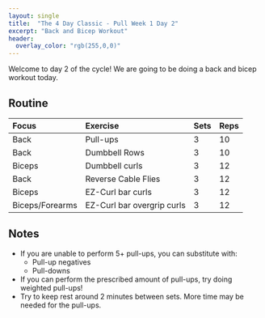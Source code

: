 ```yaml
---
layout: single
title:  "The 4 Day Classic - Pull Week 1 Day 2"
excerpt: "Back and Bicep Workout"
header:
  overlay_color: "rgb(255,0,0)"
---
```

Welcome to day 2 of the cycle!
We are going to be doing a back and bicep workout today.

## Routine

| Focus | Exercise | Sets | Reps |
|:-|:-|:-|:-|
|Back|Pull-ups|3|10|
|Back|Dumbbell Rows|3|10|
|Biceps|Dumbbell curls|3|12|
|Back|Reverse Cable Flies|3|12|
|Biceps|EZ-Curl bar curls|3|12|
|Biceps/Forearms|EZ-Curl bar overgrip curls|3|12|

## Notes

- If you are unable to perform 5+ pull-ups, you can substitute with:
  - Pull-up negatives
  - Pull-downs
- If you can perform the prescribed amount of pull-ups, try doing weighted pull-ups!
- Try to keep rest around 2 minutes between sets. More time may be needed for the pull-ups.
